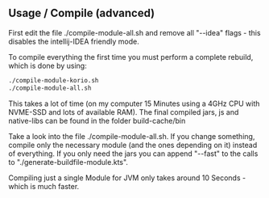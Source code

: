 ## Usage / Compile (advanced)

First edit the file ./compile-module-all.sh and remove all "--idea" flags - this disables the intellij-IDEA friendly mode.

To compile everything the first time you must perform a complete rebuild, which is done by using:

```bash
./compile-module-korio.sh
./compile-module-all.sh
```

This takes a lot of time (on my computer 15 Minutes using a 4GHz CPU with NVME-SSD and lots of available RAM).
The final compiled jars, js and native-libs can be found in the folder build-cache/bin

Take a look into the file ./compile-module-all.sh.
If you change something, compile only the necessary module (and the ones depending on it) instead of everything.
If you only need the jars you can append "--fast" to the calls to "./generate-buildfile-module.kts".

Compiling just a single Module for JVM only takes around 10 Seconds - which is much faster.
